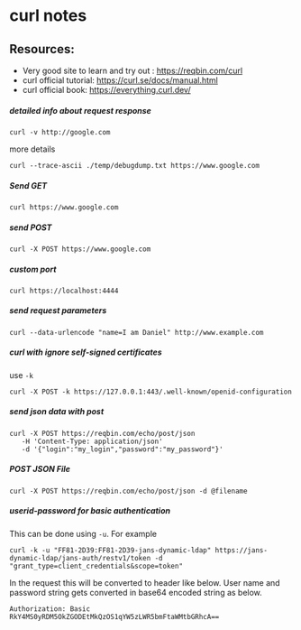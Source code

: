 # curl notes

## Resources: 
- Very good site to learn and try out : https://reqbin.com/curl
- curl official tutorial: https://curl.se/docs/manual.html
- curl official book: https://everything.curl.dev/


##### detailed info about request response

```
curl -v http://google.com

```

more details

```
curl --trace-ascii ./temp/debugdump.txt https://www.google.com

```

##### Send GET

```
curl https://www.google.com
```

##### send POST

```
curl -X POST https://www.google.com
```

##### custom port

```
curl https://localhost:4444
```

##### send request parameters

```
curl --data-urlencode "name=I am Daniel" http://www.example.com
```

##### curl with ignore self-signed certificates
use `-k`

```
curl -X POST -k https://127.0.0.1:443/.well-known/openid-configuration
```

##### send json data with post

```
curl -X POST https://reqbin.com/echo/post/json
   -H 'Content-Type: application/json'
   -d '{"login":"my_login","password":"my_password"}'
```

##### POST JSON File

```
curl -X POST https://reqbin.com/echo/post/json -d @filename
```

##### userid-password for basic authentication

This can be done using `-u`. For example 

```
curl -k -u "FF81-2D39:FF81-2D39-jans-dynamic-ldap" https://jans-dynamic-ldap/jans-auth/restv1/token -d  "grant_type=client_credentials&scope=token"
```

In the request this will be converted to header like below. User name and password string gets converted in base64 encoded string as below.

```
Authorization: Basic RkY4MS0yRDM5OkZGODEtMkQzOS1qYW5zLWR5bmFtaWMtbGRhcA==
```

